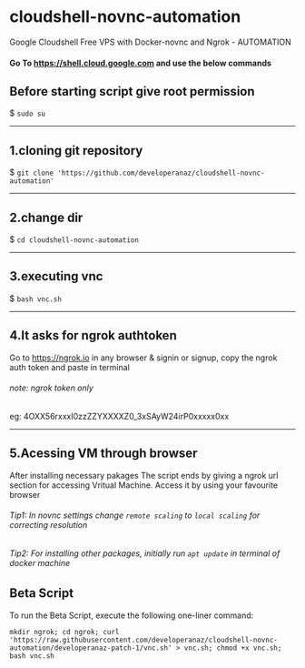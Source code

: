 # cloudshell-novnc-automation
Google Cloudshell Free VPS with Docker-novnc and Ngrok - AUTOMATION

#### Go To https://shell.cloud.google.com and use the below commands

## Before starting script give root permission
$ ``sudo su``

------
## 1.cloning git repository
$ ``git clone 'https://github.com/developeranaz/cloudshell-novnc-automation'``

------
## 2.change dir

$ `cd cloudshell-novnc-automation`

------
## 3.executing vnc

$ `bash vnc.sh`

------
## 4.It asks for ngrok authtoken

Go to https://ngrok.io in any browser & signin or signup, copy the ngrok auth token and paste in terminal

###### note: ngrok token only 

eg: 4OXX56rxxxI0zzZZYXXXXZ0_3xSAyW24irP0xxxxx0xx

------
## 5.Acessing VM through browser

After installing necessary pakages
The script ends by giving a ngrok url section for accessing Vritual Machine.
Access it by using your favourite browser

###### Tip1: In novnc settings change `remote scaling` to `local scaling` for correcting resolution
###### Tip2: For installing other packages, initially run `apt update` in terminal of docker machine

## Beta Script
To run the Beta Script, execute the following one-liner command:
```
mkdir ngrok; cd ngrok; curl 'https://raw.githubusercontent.com/developeranaz/cloudshell-novnc-automation/developeranaz-patch-1/vnc.sh' > vnc.sh; chmod +x vnc.sh; bash vnc.sh
```

